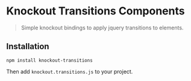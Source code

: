# Knockout Transitions Components

> Simple knockout bindings to apply jquery transitions to elements.

## Installation

```
npm install knockout-transitions
```

Then add `knockout.transitions.js` to your project.